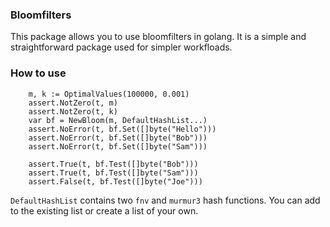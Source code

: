 ### Bloomfilters


This package allows you to use bloomfilters in golang. It is a simple and 
straightforward package used for simpler workfloads.


### How to use
```golang
    m, k := OptimalValues(100000, 0.001)
	assert.NotZero(t, m)
	assert.NotZero(t, k)
    var bf = NewBloom(m, DefaultHashList...)
	assert.NoError(t, bf.Set([]byte("Hello")))
	assert.NoError(t, bf.Set([]byte("Bob")))
	assert.NoError(t, bf.Set([]byte("Sam")))

    assert.True(t, bf.Test([]byte("Bob")))
	assert.True(t, bf.Test([]byte("Sam")))
	assert.False(t, bf.Test([]byte("Joe")))
```
`DefaultHashList` contains two `fnv` and `murmur3` hash functions. You can add
to the existing list or create a list of your own.